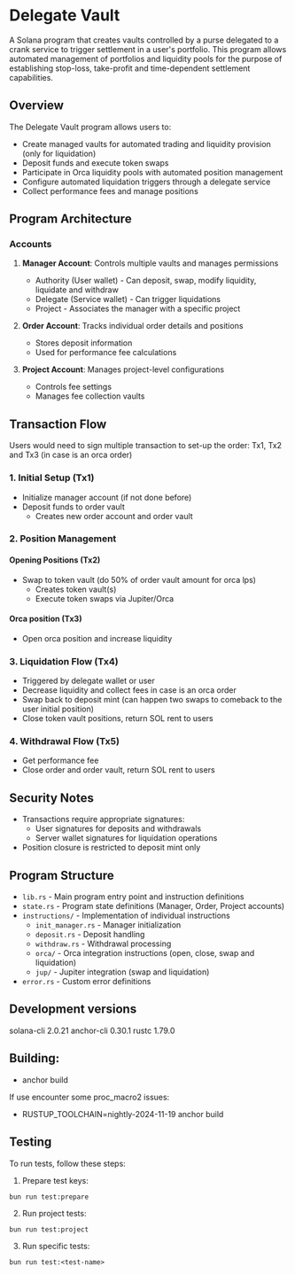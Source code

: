 # Delegate Vault

A Solana program that creates vaults controlled by a purse delegated to a crank service to trigger settlement in a user's portfolio. This program allows automated management of portfolios and liquidity pools for the purpose of establishing stop-loss, take-profit and time-dependent settlement capabilities.

## Overview

The Delegate Vault program allows users to:
- Create managed vaults for automated trading and liquidity provision (only for liquidation)
- Deposit funds and execute token swaps
- Participate in Orca liquidity pools with automated position management
- Configure automated liquidation triggers through a delegate service
- Collect performance fees and manage positions

## Program Architecture

### Accounts
1. **Manager Account**: Controls multiple vaults and manages permissions
   - Authority (User wallet) - Can deposit, swap, modify liquidity, liquidate and withdraw
   - Delegate (Service wallet) - Can trigger liquidations
   - Project - Associates the manager with a specific project

2. **Order Account**: Tracks individual order details and positions
   - Stores deposit information
   - Used for performance fee calculations

3. **Project Account**: Manages project-level configurations
   - Controls fee settings
   - Manages fee collection vaults

## Transaction Flow

Users would need to sign multiple transaction to set-up the order: Tx1, Tx2 and Tx3 (in case is an orca order)

### 1. Initial Setup (Tx1)
- Initialize manager account (if not done before)
- Deposit funds to order vault
  - Creates new order account and order vault

### 2. Position Management
#### Opening Positions (Tx2)
- Swap to token vault (do 50% of order vault amount for orca lps)
  - Creates token vault(s)
  - Execute token swaps via Jupiter/Orca
 
#### Orca position (Tx3)
- Open orca position and increase liquidity

### 3. Liquidation Flow (Tx4)
- Triggered by delegate wallet or user
- Decrease liquidity and collect fees in case is an orca order
- Swap back to deposit mint (can happen two swaps to comeback to the user initial position)
- Close token vault positions, return SOL rent to users

### 4. Withdrawal Flow (Tx5)
- Get performance fee
- Close order and order vault, return SOL rent to users

## Security Notes
- Transactions require appropriate signatures:
  - User signatures for deposits and withdrawals
  - Server wallet signatures for liquidation operations
- Position closure is restricted to deposit mint only

## Program Structure

- `lib.rs` - Main program entry point and instruction definitions
- `state.rs` - Program state definitions (Manager, Order, Project accounts)
- `instructions/` - Implementation of individual instructions
  - `init_manager.rs` - Manager initialization
  - `deposit.rs` - Deposit handling
  - `withdraw.rs` - Withdrawal processing
  - `orca/` - Orca integration instructions (open, close, swap and liquidation)
  - `jup/` - Jupiter integration (swap and liquidation)
- `error.rs` - Custom error definitions

## Development versions

solana-cli 2.0.21
anchor-cli 0.30.1
rustc 1.79.0

## Building:

- anchor build

If use encounter some proc_macro2 issues:

- RUSTUP_TOOLCHAIN=nightly-2024-11-19 anchor build

## Testing

To run tests, follow these steps:

1. Prepare test keys:
```
bun run test:prepare
```

2. Run project tests:
```
bun run test:project
```

3. Run specific tests:
```
bun run test:<test-name>
```